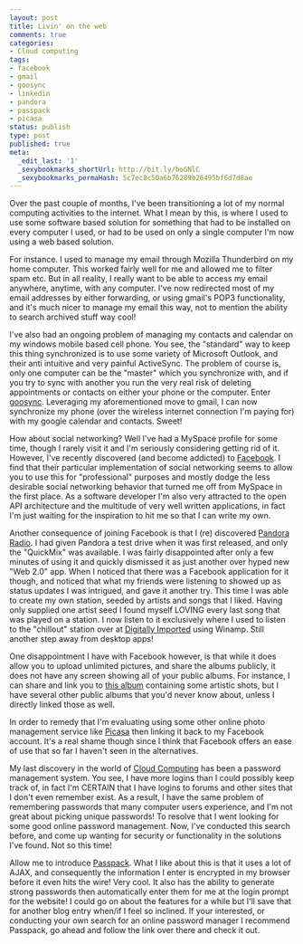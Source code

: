 ```yaml
---
layout: post
title: Livin' on the web
comments: true
categories:
- Cloud computing
tags:
- facebook
- gmail
- goosync
- linkedin
- pandora
- passpack
- picasa
status: publish
type: post
published: true
meta:
  _edit_last: '1'
  _sexybookmarks_shortUrl: http://bit.ly/boGNlC
  _sexybookmarks_permaHash: 5c7ec8c50a6b76289b26495bf6d7d8ae
---
```

Over the past couple of months, I've been transitioning a lot of my normal computing activities to the internet.  What I mean by this, is where I used to use some software based solution for something that had to be installed on every computer I used, or had to be used on only a single computer I'm now using a web based solution.

For instance.  I used to manage my email through Mozilla Thunderbird on my home computer.  This worked fairly well for me and allowed me to filter spam etc.  But in all reality, I really want to be able to access my email anywhere, anytime, with any computer.  I've now redirected most of my email addresses by either forwarding, or using gmail's POP3 functionality, and it's much nicer to manage my email this way, not to mention the ability to search archived stuff way cool!

I've also had an ongoing problem of managing my contacts and calendar on my windows mobile based cell phone.  You see, the "standard" way to keep this thing synchronized is to use some variety of Microsoft Outlook, and their anti intuitive and very painful ActiveSync.  The problem of course is, only one computer can be the "master" which you synchronize with, and if you try to sync with another you run the very real risk of deleting appointments or contacts on either your phone or the computer.  Enter <a href="http://www.goosync.com/">goosync</a>.  Leveraging my aforementioned move to gmail, I can now synchronize my phone (over the wireless internet connection I'm paying for) with my google calendar and contacts.  Sweet!

How about social networking?  Well I've had a MySpace profile for some time, though I rarely visit it and I'm seriously considering getting rid of it.  However, I've recently discovered (and become addicted) to <a href="http://www.facebook.com">Facebook</a>.  I find that their particular implementation of social networking seems to allow you to use this for "professional" purposes and mostly dodge the less desirable social networking behavior that turned me off from MySpace in the first place.  As a software developer I'm also very attracted to the open API architecture and the multitude of very well written applications, in fact I'm just waiting for the inspiration to hit me so that I can write my own.

Another consequence of joining Facebook is that I (re) discovered <a href="http://www.pandora.com">Pandora Radio</a>.  I had given Pandora a test drive when it was first released, and only the "QuickMix" was available.  I was fairly disappointed after only a few minutes of using it and quickly dismissed it as just another over hyped new "Web 2.0" app.  When I noticed that there was a Facebook application for it though, and noticed that what my friends were listening to showed up as status updates I was intrigued, and gave it another try.  This time I was able to create my own station, seeded by artists and songs that I liked.  Having only supplied one artist seed I found myself LOVING every last song that was played on a station.  I now listen to it exclusively where I used to listen to the "chillout" station over at <a href="http://www.di.fm">Digitally Imported</a> using Winamp.  Still another step away from desktop apps!

One disappointment I have with Facebook however, is that while it does allow you to upload unlimited pictures, and share the albums publicly, it does not have any screen showing all of your public albums.  For instance, I can share and link you to <a href="http://www.new.facebook.com/album.php?aid=3616&l=53ace&id=1344570211">this album</a> containing some artistic shots, but I have several other public albums that you'd never know about, unless I directly linked those as well.

In order to remedy that I'm evaluating using some other online photo management service like <a href="http://picasa.google.com/">Picasa</a> then linking it back to my Facebook account.  It's a real shame though since I think that Facebook offers an ease of use that so far I haven't seen in the alternatives.

My last discovery in the world of <a href="http://en.wikipedia.org/wiki/Cloud_computing">Cloud Computing</a> has been a password management system.  You see, I have more logins than I could possibly keep track of, in fact I'm CERTAIN that I have logins to forums and other sites that I don't even remember exist.  As a result, I have the same problem of remembering passwords that many computer users experience, and I'm not great about picking unique passwords!  To resolve that I went looking for some good online password management.  Now, I've conducted this search before, and come up wanting for security or functionality in the solutions I've found.  Not so this time!

Allow me to introduce <a href="http://www.passpack.com/info/home/">Passpack</a>.  What I like about this is that it uses a lot of AJAX, and consequently the information I enter is encrypted in my browser before it even hits the wire!  Very cool.  It also has the ability to generate strong passwords then automatically enter them for me at the login prompt for the website!  I could go on about the features for a while but I'll save that for another blog entry when/if I feel so inclined.  If your interested, or conducting your own search for an online password manager I recommend Passpack, go ahead and follow the link over there and check it out.
